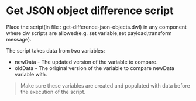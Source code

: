 
# Get JSON object difference script

Place the script(in file : get-difference-json-objects.dwl) in any component where dw scripts are allowed(e.g. set variable,set payload,transform message).

The script takes data from two variables:

 - newData - The updated version of the variable to compare.
 - oldData - The original version of the variable to compare newData variable with.

> Make sure these variables are created and populated with  data before the execution of the script.





